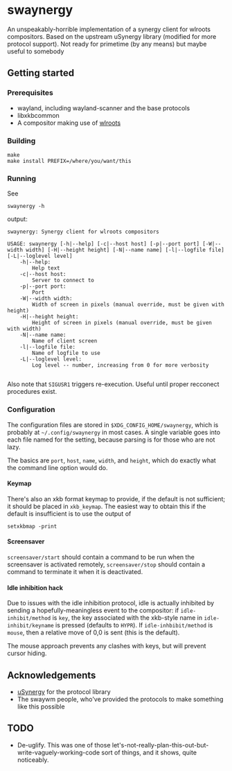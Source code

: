# swaynergy

An unspeakably-horrible implementation of a synergy client for wlroots
compositors. Based on the upstream uSynergy library (modified for more protocol
support). Not ready for primetime (by any means) but maybe useful to somebody

## Getting started

### Prerequisites

* wayland, including wayland-scanner and the base protocols
* libxkbcommon
* A compositor making use of [wlroots](https://github.com/swaywm/wlroots)

### Building

```
make
make install PREFIX=/where/you/want/this
```

### Running

See 
```
swaynergy -h
```
output:
```
swaynergy: Synergy client for wlroots compositors

USAGE: swaynergy [-h|--help] [-c|--host host] [-p|--port port] [-W|--width width] [-H|--height height] [-N|--name name] [-l|--logfile file] [-L|--loglevel level]
	-h|--help:
		Help text
	-c|--host host:
		Server to connect to
	-p|--port port:
		Port
	-W|--width width:
		Width of screen in pixels (manual override, must be given with height)
	-H|--height height:
		Height of screen in pixels (manual override, must be given with width)
	-N|--name name:
		Name of client screen
	-l|--logfile file:
		Name of logfile to use
	-L|--loglevel level:
		Log level -- number, increasing from 0 for more verbosity
	

```

Also note that `SIGUSR1` triggers re-execution. Useful until proper recconect
procedures exist. 
### Configuration

The configuration files are stored in `$XDG_CONFIG_HOME/swaynergy`, which is
probably at `~/.config/swaynergy` in most cases. A single variable goes into 
each file named for the setting, because parsing is for those who are not lazy.

The basics are `port`, `host`, `name`, `width`, and `height`, which do exactly
what the command line option would do. 

#### Keymap

There's also an xkb format keymap to provide, if the default is not sufficient;
it should be placed in `xkb_keymap`. The easiest way to obtain this if the
default is insufficient is to use the output of
```
setxkbmap -print
```

#### Screensaver

`screensaver/start` should contain a command to be run when the screensaver is
activated remotely, `screensaver/stop` should contain a command to terminate
it when it is deactivated. 

#### Idle inhibition hack

Due to issues with the idle inhibition protocol, idle is actually inhibited by
sending a hopefully-meaningless event to the compositor: if `idle-inhibit/method`
is `key`, the key associated with the xkb-style name in `idle-inhibit/keyname` is
pressed (defaults to `HYPR`). If `idle-inhbibit/method` is `mouse`, then a relative 
move of 0,0 is sent (this is the default). 

The mouse approach prevents any clashes with keys, but will prevent cursor
hiding.

## Acknowledgements

* [uSynergy](https://github.com/symless/synergy-micro-client) for the protocol library
* The swaywm people, who've provided the protocols to make something like this
possible

## TODO

* De-uglify. This was one of those let's-not-really-plan-this-out-but-write-vaguely-working-code
sort of things, and it shows, quite noticeably. 

